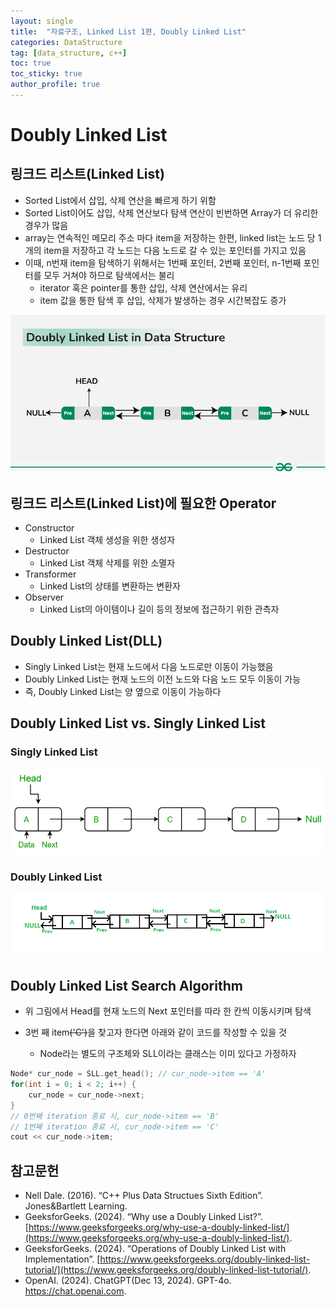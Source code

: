 ```yaml
---
layout: single
title:  "자료구조, Linked List 1편, Doubly Linked List"
categories: DataStructure
tag: [data_structure, c++]
toc: true
toc_sticky: true
author_profile: true
---
```


# Doubly Linked List

## 링크드 리스트(Linked List)
- Sorted List에서 삽입, 삭제 연산을 빠르게 하기 위함
- Sorted List이어도 삽입, 삭제 연산보다 탐색 연산이 빈번하면 Array가 더 유리한 경우가 많음
- array는 연속적인 메모리 주소 마다 item을 저장하는 한편, linked list는 노드 당 1개의 item을 저장하고 각 노드는 다음 노드로 갈 수 있는 포인터를 가지고 있음
- 이때, n번재 item을 탐색하기 위해서는 1번째 포인터, 2번째 포인터, n-1번째 포인터를 모두 거쳐야 하므로 탐색에서는 불리
    - iterator 혹은 pointer를 통한 삽입, 삭제 연산에서는 유리
    - item 값을 통한 탐색 후 삽입, 삭제가 발생하는 경우 시간복잡도 증가

![doubly_linked_list](/images/2024-12-23-LinkedList2/DLL1.webp)

## 링크드 리스트(Linked List)에 필요한 Operator
- Constructor
    - Linked List 객체 생성을 위한 생성자
- Destructor
    - Linked List 객체 삭제를 위한 소멸자
- Transformer
    - Linked List의 상태를 변환하는 변환자
- Observer
    - Linked List의 아이템이나 길이 등의 정보에 접근하기 위한 관측자

## Doubly Linked List(DLL)
- Singly Linked List는 현재 노드에서 다음 노드로만 이동이 가능했음
- Doubly Linked List는 현재 노드의 이전 노드와 다음 노드 모두 이동이 가능
- 즉, Doubly Linked List는 양 옆으로 이동이 가능하다

## Doubly Linked List vs. Singly Linked List
### Singly Linked List
![doubly_linked_list](/images/2024-12-23-LinkedList2/SLL.png)

### Doubly Linked List
![doubly_linked_list](/images/2024-12-23-LinkedList2/DLL2.png)

## Doubly Linked List Search Algorithm
- 위 그림에서 Head를 현재 노드의 Next 포인터를 따라 한 칸씩 이동시키며 탐색

- 3번 째 item~~('C')~~을 찾고자 한다면 아래와 같이 코드를 작성할 수 있을 것
    - Node라는 별도의 구조체와 SLL이라는 클래스는 이미 있다고 가정하자

```cpp
Node* cur_node = SLL.get_head(); // cur_node->item == 'A'
for(int i = 0; i < 2; i++) {
    cur_node = cur_node->next;
}
// 0번째 iteration 종료 시, cur_node->item == 'B'
// 1번째 iteration 종료 시, cur_node->item == 'C'
cout << cur_node->item;
```

## 참고문헌
- Nell Dale. (2016). “C++ Plus Data Structues Sixth Edition”. Jones&Bartlett Learning.
- GeeksforGeeks. (2024). “Why use a Doubly Linked List?”. [https://www.geeksforgeeks.org/why-use-a-doubly-linked-list/](https://www.geeksforgeeks.org/why-use-a-doubly-linked-list/).
- GeeksforGeeks. (2024). “Operations of Doubly Linked List with Implementation”. [https://www.geeksforgeeks.org/doubly-linked-list-tutorial/](https://www.geeksforgeeks.org/doubly-linked-list-tutorial/).
- OpenAI. (2024). ChatGPT(Dec 13, 2024). GPT-4o. https://chat.openai.com.